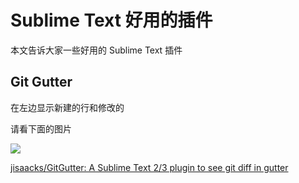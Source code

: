 # Sublime Text 好用的插件

本文告诉大家一些好用的 Sublime Text 插件

<!--more-->

## Git Gutter

在左边显示新建的行和修改的

请看下面的图片

![](https://user-images.githubusercontent.com/16542113/28744712-f80ea13e-7466-11e7-96ac-51f453fb22b6.gif )

[jisaacks/GitGutter: A Sublime Text 2/3 plugin to see git diff in gutter](https://github.com/jisaacks/GitGutter )

